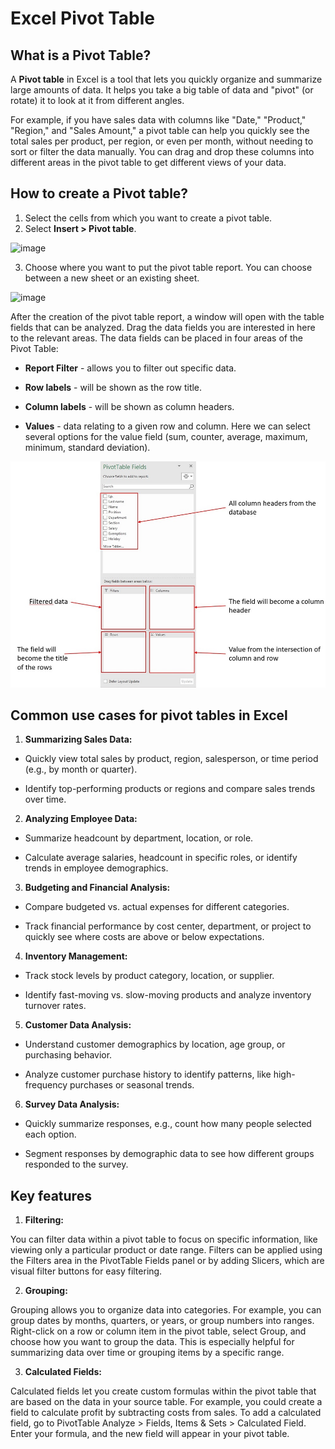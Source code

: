 # Excel Pivot Table

## What is a Pivot Table?
A **Pivot table** in Excel is a tool that lets you quickly organize and summarize large amounts of data. It helps you take a big table of data and "pivot" (or rotate) it to look at it from different angles.

For example, if you have sales data with columns like "Date," "Product," "Region," and "Sales Amount," a pivot table can help you quickly see the total sales per product, per region, or even per month, without needing to sort or filter the data manually. You can drag and drop these columns into different areas in the pivot table to get different views of your data.

## How to create a Pivot table?

1. Select the cells from which you want to create a pivot table.
2. Select **Insert > Pivot table**.

![image](8.2.1_zdjęcie_1.jpg)

3. Choose where you want to put the pivot table report. You can choose between a new sheet or an existing sheet.

![image](8.2.1_zdjęcie_2.jpg)

After the creation of the pivot table report, a window will open with the table fields that can be analyzed. Drag the data fields you are interested in here to the relevant areas. The data fields can be placed in four areas of the Pivot Table:

- **Report Filter** - allows you to filter out specific data.
    
- **Row labels** - will be shown as the row title.
    
- **Column labels** - will be shown as column headers.

- **Values** - data relating to a given row and column. Here we can select several options for the value field (sum, counter, average, maximum, minimum, standard deviation).

![image](8.2.2_zdjęcie_1_małe.jpg)

## Common use cases for pivot tables in Excel

1. **Summarizing Sales Data:**

- Quickly view total sales by product, region, salesperson, or time period (e.g., by month or quarter).

- Identify top-performing products or regions and compare sales trends over time.

2. **Analyzing Employee Data:**

- Summarize headcount by department, location, or role.
    
- Calculate average salaries, headcount in specific roles, or identify trends in employee demographics.

3. **Budgeting and Financial Analysis:**

- Compare budgeted vs. actual expenses for different categories.
    
- Track financial performance by cost center, department, or project to quickly see where costs are above or below expectations.

4. **Inventory Management:**

- Track stock levels by product category, location, or supplier.
    
- Identify fast-moving vs. slow-moving products and analyze inventory turnover rates.

5. **Customer Data Analysis:**

- Understand customer demographics by location, age group, or purchasing behavior.

- Analyze customer purchase history to identify patterns, like high-frequency purchases or seasonal trends.

6. **Survey Data Analysis:**

- Quickly summarize responses, e.g., count how many people selected each option.
    
- Segment responses by demographic data to see how different groups responded to the survey.

## Key features

1. **Filtering:**

You can filter data within a pivot table to focus on specific information, like viewing only a particular product or date range.
Filters can be applied using the Filters area in the PivotTable Fields panel or by adding Slicers, which are visual filter buttons for easy filtering.

2. **Grouping:**

Grouping allows you to organize data into categories. For example, you can group dates by months, quarters, or years, or group numbers into ranges.
Right-click on a row or column item in the pivot table, select Group, and choose how you want to group the data. This is especially helpful for summarizing data over time or grouping items by a specific range.

3. **Calculated Fields:**

Calculated fields let you create custom formulas within the pivot table that are based on the data in your source table. For example, you could create a field to calculate profit by subtracting costs from sales.
To add a calculated field, go to PivotTable Analyze > Fields, Items & Sets > Calculated Field. Enter your formula, and the new field will appear in your pivot table.


